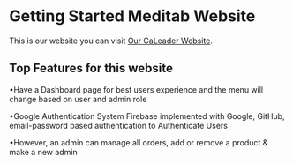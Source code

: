 # Getting Started Meditab Website

This is our website you can visit [Our CaLeader Website](https://affectionate-meitner-d1c2c2.netlify.app/).


## Top Features for this website

•Have a Dashboard page for best users experience and the menu will change based on user and admin role

•Google Authentication System Firebase implemented with Google, GitHub, email-password based authentication to Authenticate Users

•However, an admin can manage all orders, add or remove a product & make a new admin
